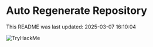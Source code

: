 # Auto Regenerate Repository

This README was last updated: 2025-03-07 16:10:04

 ![TryHackMe](https://tryhackme.com/badge/533634)